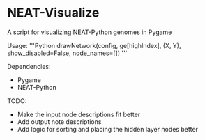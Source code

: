 # NEAT-Visualize
A script for visualizing NEAT-Python genomes in Pygame

Usage:
'''Python
drawNetwork(config, ge[highIndex], (X, Y), show_disabled=False, node_names=[])
'''

Dependencies:
- Pygame
- NEAT-Python


TODO:
- Make the input node descriptions fit better
- Add output note descriptions
- Add logic for sorting and placing the hidden layer nodes better
